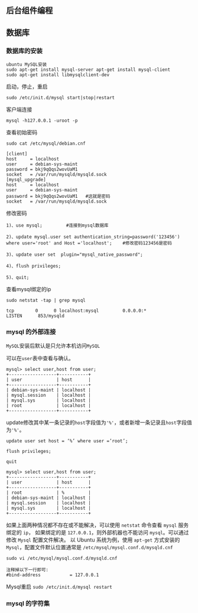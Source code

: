 ## 后台组件编程

## 数据库
### 数据库的安装
```
ubuntu MySQL安装
sudo apt-get install mysql-server apt-get install mysql-client
sudo apt-get install libmysqlclient-dev
```
启动，停止，重启
```
sudo /etc/init.d/mysql start|stop|restart
```

客户端连接
```
mysql -h127.0.0.1 -uroot -p
```

查看初始密码

`sudo cat /etc/mysql/debian.cnf`
```
[client]
host     = localhost
user     = debian-sys-maint
password = bkj9qQqs2wovUaM1
socket   = /var/run/mysqld/mysqld.sock
[mysql_upgrade]
host     = localhost
user     = debian-sys-maint
password = bkj9qQqs2wovUaM1   #这就是密码
socket   = /var/run/mysqld/mysqld.sock
```

修改密码
```
1)、use mysql;         #连接到mysql数据库

2)、update mysql.user set authentication_string=password('123456') where user='root' and Host ='localhost';    #修改密码123456是密码

3)、update user set  plugin="mysql_native_password";     

4)、flush privileges;

5)、quit; 
```

查看mysql绑定的ip
```
sudo netstat -tap | grep mysql

tcp        0      0 localhost:mysql         0.0.0.0:*               LISTEN      853/mysqld  
```


### mysql 的外部连接

`MySQL`安装后默认是只允许本机访问`MySQL`

可以在`user`表中查看与确认。
```
mysql> select user,host from user;
+------------------+-----------+
| user             | host      |
+------------------+-----------+
| debian-sys-maint | localhost |
| mysql.session    | localhost |
| mysql.sys        | localhost |
| root             | localhost |
+------------------+-----------+
```

update修改其中某一条记录的`host`字段值为`'%'`，或者新增一条记录且`host`字段值为`'%'`。
```
update user set host = ‘%’ where user =’root’;

flush privileges;

quit

mysql> select user,host from user;
+------------------+-----------+
| user             | host      |
+------------------+-----------+
| root             | %         |
| debian-sys-maint | localhost |
| mysql.session    | localhost |
| mysql.sys        | localhost |
+------------------+-----------+
```
如果上面两种情况都不存在或不能解决，可以使用 `netstat` 命令查看 `mysql` 服务绑定的 `ip`， 如果绑定的是 `127.0.0.1`，则外部机器也不能访问 `mysql`。可以通过修改 `Mysql` 配置文件解决。 以 Ubuntu 系统为例，使用 `apt-get` 方式安装的 `Mysql`，配置文件默认位置通常是 `/etc/mysql/mysql.conf.d/mysqld.cnf`

```
sudo vi /etc/mysql/mysql.conf.d/mysqld.cnf

注释掉以下一行即可:
#bind-address           = 127.0.0.1
```

Mysql重启 
`sudo /etc/init.d/mysql restart`

### mysql 的字符集

